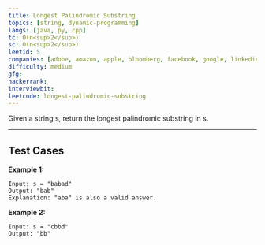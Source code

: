 ```yaml
---
title: Longest Palindromic Substring
topics: [string, dynamic-programming]
langs: [java, py, cpp]
tc: O(n<sup>2</sup>)
sc: O(n<sup>2</sup>)
leetid: 5
companies: [adobe, amazon, apple, bloomberg, facebook, google, linkedin, microsoft, oracle, salesforce]
difficulty: medium
gfg: 
hackerrank: 
interviewbit: 
leetcode: longest-palindromic-substring
---
```


Given a string s, return the longest palindromic substring in s.

---
## Test Cases

**Example 1:**
```
Input: s = "babad"
Output: "bab"
Explanation: "aba" is also a valid answer.
```

**Example 2:**
```
Input: s = "cbbd"
Output: "bb"
```